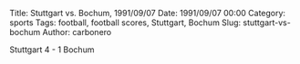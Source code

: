 Title: Stuttgart vs. Bochum, 1991/09/07
Date: 1991/09/07 00:00
Category: sports
Tags: football, football scores, Stuttgart, Bochum
Slug: stuttgart-vs-bochum
Author: carbonero


Stuttgart 4 - 1 Bochum

